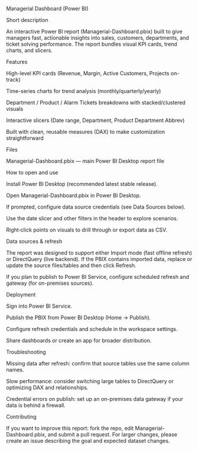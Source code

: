 Managerial Dashboard (Power BI)

Short description

An interactive Power BI report (Managerial-Dashboard.pbix) built to give managers fast, actionable insights into sales, customers, departments, and ticket solving performance. The report bundles visual KPI cards, trend charts, and slicers.

Features

High-level KPI cards (Revenue, Margin, Active Customers, Projects on-track)

Time-series charts for trend analysis (monthly/quarterly/yearly)

Department / Product / Alarm Tickets breakdowns with stacked/clustered visuals

Interactive slicers (Date range, Department, Product Department Abbrev)

Built with clean, reusable measures (DAX) to make customization straightforward

Files

Managerial-Dashboard.pbix — main Power BI Desktop report file

How to open and use

Install Power BI Desktop (recommended latest stable release).

Open Managerial-Dashboard.pbix in Power BI Desktop.

If prompted, configure data source credentials (see Data Sources below).

Use the date slicer and other filters in the header to explore scenarios.

Right‑click points on visuals to drill through or export data as CSV.

Data sources & refresh

The report was designed to support either Import mode (fast offline refresh) or DirectQuery (live backend). If the PBIX contains imported data, replace or update the source files/tables and then click Refresh.

If you plan to publish to Power BI Service, configure scheduled refresh and gateway (for on-premises sources).

Deployment

Sign into Power BI Service.

Publish the PBIX from Power BI Desktop (Home → Publish).

Configure refresh credentials and schedule in the workspace settings.

Share dashboards or create an app for broader distribution.

Troubleshooting

Missing data after refresh: confirm that source tables use the same column names.

Slow performance: consider switching large tables to DirectQuery or optimizing DAX and relationships.

Credential errors on publish: set up an on-premises data gateway if your data is behind a firewall.

Contributing

If you want to improve this report: fork the repo, edit Managerial-Dashboard.pbix, and submit a pull request. For larger changes, please create an issue describing the goal and expected dataset changes.
